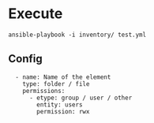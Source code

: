 # Execute

`ansible-playbook -i inventory/ test.yml`



## Config

``` directories:
  - name: Name of the element
    type: folder / file
    permissions:
      - etype: group / user / other
        entity: users
        permission: rwx
```

